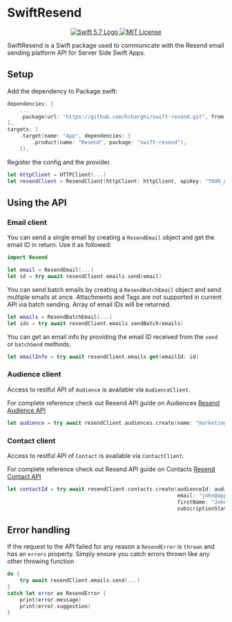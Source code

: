 # SwiftResend

<p align="center">
    <a href="https://swift.org">
        <img src="http://img.shields.io/badge/Swift-5.7-brightgreen.svg" alt="Swift 5.7 Logo">
    </a>
    <a href="https://raw.githubusercontent.com/lloople/vapor-maker-commands/main/LICENSE">
        <img src="https://img.shields.io/badge/license-MIT-blue.svg" alt="MIT License">
    </a>
</p>

SwiftResend is a Swift package used to communicate with the Resend email sending platform API for Server Side Swift Apps.

## Setup
Add the dependency to Package.swift:

~~~~swift
dependencies: [
	...
	.package(url: "https://github.com/hsharghi/swift-resend.git", from: "1.0.0")
],
targets: [
    .target(name: "App", dependencies: [
        .product(name: "Resend", package: "swift-resend"),
    ]),
~~~~

Register the config and the provider.

~~~~swift
let httpClient = HTTPClient(...)
let resendClient = ResendClient(httpClient: httpClient, apiKey: "YOUR_API_KEY")
~~~~

## Using the API
### Email client

You can send a single email by creating a `ResendEmail` object and get the email ID in return. 
Use it as followed:

~~~~swift
import Resend

let email = ResendEmail(...)
let id = try await resendClient.emails.send(email)
~~~~

You can send batch emails by creating a `ResendBatchEmail` object and
send multiple emails at once. 
Attachments and Tags are not supported in current API via batch sending.
Array of email IDs will be returned. 

~~~~swift
let emails = ResendBatchEmail(...)
let ids = try await resendClient.emails.sendBatch(emails)
~~~~

You can get an email info by providing the email ID received from the `send` or `batchSend` methods.

~~~~swift
let emailInfo = try await resendClient.emails.get(emailId: id)
~~~~


### Audience client
Access to restful API of `Audience` is available via `AudienceClient`.

For complete reference check out Resend API guide on Audiences [Resend Audience API](https://resend.com/docs/api-reference/audiences)
~~~~swift
let audience = try await resendClient.audiences.create(name: "marketing")
~~~~

### Contact client
Access to restful API of `Contact` is available via `ContactClient`.

For complete reference check out Resend API guide on Contacts [Resend Contact API](https://resend.com/docs/api-reference/contacts)
~~~~swift
let contactId = try await resendClient.contacts.create(audienceId: audience.id,
                                                       email: "john@apple.com",
                                                       firstName: "John",
                                                       subscriptionStatus: true)
~~~~

## Error handling
If the request to the API failed for any reason a `ResendError` is `thrown` and has an `errors` property.
Simply ensure you catch errors thrown like any other throwing function

~~~~swift
do {
    try await resendClient.emails.send(...)
}
catch let error as ResendError {
    print(error.message)
    print(error.suggestion)
}
~~~~
